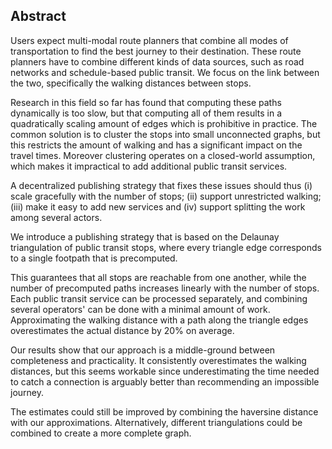 ## Abstract

<!-- Context -->
Users expect multi-modal route planners that combine all modes of transportation to find the best journey to their destination. These route planners have to combine different kinds of data sources, such as road networks and schedule-based public transit. We focus on the link between the two, specifically the walking distances between stops.
<!-- Need -->
Research in this field so far has found that computing these paths dynamically is too slow, but that computing all of them results in a quadratically scaling amount of edges which is prohibitive in practice. The common solution is to cluster the stops into small unconnected graphs, but this restricts the amount of walking and has a significant impact on the travel times. Moreover clustering operates on a closed-world assumption, which makes it impractical to add additional public transit services.
<!-- Task -->
A decentralized publishing strategy that fixes these issues should thus (i) scale gracefully with the number of stops; (ii) support unrestricted walking; (iii) make it easy to add new services and (iv) support splitting the work among several actors.
<!-- Object -->
We introduce a publishing strategy that is based on the Delaunay triangulation of public transit stops, where every triangle edge corresponds to a single footpath that is precomputed. 
<!-- Findings -->
This guarantees that all stops are reachable from one another, while the number of precomputed paths increases linearly with the number of stops. Each public transit service can be processed separately, and combining several operators' can be done with a minimal amount of work. Approximating the walking distance with a path along the triangle edges overestimates the actual distance by 20% on average. 
<!-- Conclusion -->
Our results show that our approach is a middle-ground between completeness and practicality. It consistently overestimates the walking distances, but this seems workable since underestimating the time needed to catch a connection is arguably better than recommending an impossible journey.
<!-- Perspectives -->
The estimates could still be improved by combining the haversine distance with our approximations. Alternatively, different triangulations could be combined to create a more complete graph.